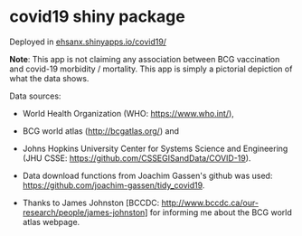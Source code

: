 # covid19 shiny package

Deployed in [ehsanx.shinyapps.io/covid19/](https://ehsanx.shinyapps.io/covid19/)

**Note**: This app is not claiming any association between BCG vaccination and covid-19 morbidity / mortality. This app is simply a pictorial depiction of what the data shows.

Data sources: 

- World Health Organization (WHO: https://www.who.int/), 
- BCG world atlas (http://bcgatlas.org/) and 
- Johns Hopkins University Center for Systems Science and Engineering (JHU CSSE: https://github.com/CSSEGISandData/COVID-19). 

- Data download functions from Joachim Gassen's github was used: https://github.com/joachim-gassen/tidy_covid19. 
- Thanks to James Johnston [BCCDC: http://www.bccdc.ca/our-research/people/james-johnston] for informing me about the BCG world atlas webpage.
